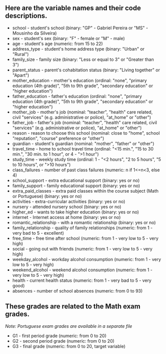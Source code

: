 ## Here are the variable names and their code descriptions.


- school - student's school (binary: "GP" - Gabriel Pereira or "MS" - Mousinho da Silveira)
- sex - student's sex (binary: "F" - female or "M" - male)
- age - student's age (numeric: from 15 to 22)
- address_type - student's home address type (binary: "Urban" or "Rural")
- family_size - family size (binary: "Less or equal to 3" or "Greater than 3")
- parent_status - parent's cohabitation status (binary: "Living together" or "Apart")
- mother_education - mother's education (ordinal: "none", "primary education (4th grade)", "5th to 9th grade", "secondary education" or "higher education")
- father_education - father's education (ordinal: "none", "primary education (4th grade)", "5th to 9th grade", "secondary education" or "higher education")
- mother_job - mother's job (nominal: "teacher", "health" care related, civil "services" (e.g. administrative or police), "at_home" or "other")
- father_job - father's job (nominal: "teacher", "health" care related, civil "services" (e.g. administrative or police), "at_home" or "other")
- reason - reason to choose this school (nominal: close to "home", school "reputation", "course" preference or "other")
- guardian - student's guardian (nominal: "mother", "father" or "other")
- travel_time - home to school travel time (ordinal: "<15 min.", "15 to 30 min.", "30 min. to 1 hour", or 4 - ">1 hour")
- study_time - weekly study time (ordinal: 1 - "<2 hours", "2 to 5 hours", "5 to 10 hours", or ">10 hours")
- class_failures - number of past class failures (numeric: n if 1<=n<3, else 4)
- school_support - extra educational support (binary: yes or no)
- family_support - family educational support (binary: yes or no)
- extra_paid_classes - extra paid classes within the course subject (Math or Portuguese) (binary: yes or no)
- activities - extra-curricular activities (binary: yes or no)
- nursery - attended nursery school (binary: yes or no)
- higher_ed - wants to take higher education (binary: yes or no)
- internet - Internet access at home (binary: yes or no)
- romantic_relationship - with a romantic relationship (binary: yes or no)
- family_relationship - quality of family relationships (numeric: from 1 - very bad to 5 - excellent)
- free_time - free time after school (numeric: from 1 - very low to 5 - very high)
- social - going out with friends (numeric: from 1 - very low to 5 - very high)
- weekday_alcohol - workday alcohol consumption (numeric: from 1 - very low to 5 - very high)
- weekend_alcohol - weekend alcohol consumption (numeric: from 1 - very low to 5 - very high)
- health - current health status (numeric: from 1 - very bad to 5 - very good)
- absences - number of school absences (numeric: from 0 to 93)


## These grades are related to the Math exam grades. 
*Note: Portuguese exam grades are available in a separate file*

- G1 - first period grade (numeric: from 0 to 20)
- G2 - second period grade (numeric: from 0 to 20)
- G3 - final grade (numeric: from 0 to 20, target variable)
